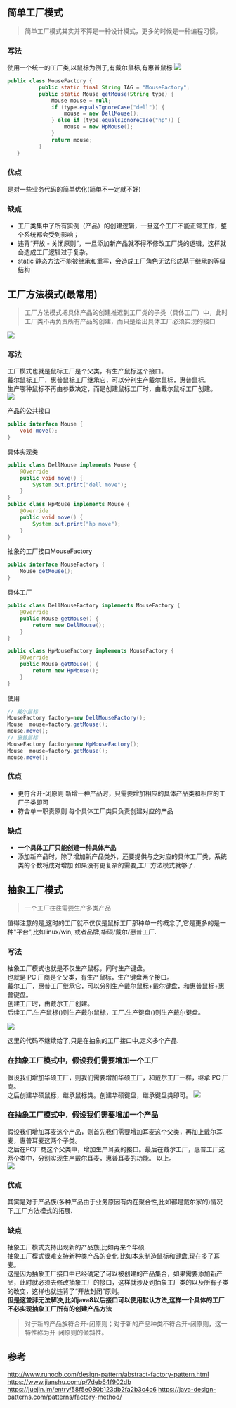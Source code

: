 <!-- more -->


## 简单工厂模式
> 简单工厂模式其实并不算是一种设计模式，更多的时候是一种编程习惯。

### 写法
使用一个统一的工厂类,以鼠标为例子,有戴尔鼠标,有惠普鼠标
![](工厂模式/1561873543463.png)

```java
public class MouseFactory {
          public static final String TAG = "MouseFactory";
          public static Mouse getMouse(String type) {
              Mouse mouse = null;
              if (type.equalsIgnoreCase("dell")) {
                  mouse = new DellMouse();
              } else if (type.equalsIgnoreCase("hp")) {
                  mouse = new HpMouse();
              } 
              return mouse;
          }
   }
```
### 优点
是对一些业务代码的简单优化(简单不一定就不好)
### 缺点
- 工厂类集中了所有实例（产品）的创建逻辑，一旦这个工厂不能正常工作，整个系统都会受到影响；
- 违背“开放 - 关闭原则”，一旦添加新产品就不得不修改工厂类的逻辑，这样就会造成工厂逻辑过于复杂。
- static 静态方法不能被继承和重写，会造成工厂角色无法形成基于继承的等级结构



## 工厂方法模式(最常用)
> 工厂方法模式把具体产品的创建推迟到工厂类的子类（具体工厂）中，此时工厂类不再负责所有产品的创建，而只是给出具体工厂必须实现的接口

![](工厂模式/1561704396251.png)


### 写法
工厂模式也就是鼠标工厂是个父类，有生产鼠标这个接口。    
戴尔鼠标工厂，惠普鼠标工厂继承它，可以分别生产戴尔鼠标，惠普鼠标。    
生产哪种鼠标不再由参数决定，而是创建鼠标工厂时，由戴尔鼠标工厂创建。     
![](工厂模式/1561873918940.png)

产品的公共接口
```java
public interface Mouse {
    void move();
}
```
具体实现类
```java
public class DellMouse implements Mouse {
    @Override
    public void move() {
        System.out.print("dell move");
    }
}
public class HpMouse implements Mouse {
    @Override
    public void move() {
        System.out.print("hp move");
    }
}
```

抽象的工厂接口MouseFactory
```java
public interface MouseFactory {
    Mouse getMouse();
}
```
具体工厂
```java
public class DellMouseFactory implements MouseFactory {
    @Override
    public Mouse getMouse() {
        return new DellMouse();
    }
}

public class HpMouseFactory implements MouseFactory {
    @Override
    public Mouse getMouse() {
        return new HpMouse();
    }
}
```

使用
```java
// 戴尔鼠标
MouseFactory factory=new DellMouseFactory();
Mouse  mouse=factory.getMouse();
mouse.move();
// 惠普鼠标
MouseFactory factory=new HpMouseFactory();
Mouse  mouse=factory.getMouse();
mouse.move();
```

### 优点
- 更符合开-闭原则
   新增一种产品时，只需要增加相应的具体产品类和相应的工厂子类即可
- 符合单一职责原则
   每个具体工厂类只负责创建对应的产品

### 缺点
- **一个具体工厂只能创建一种具体产品**
- 添加新产品时，除了增加新产品类外，还要提供与之对应的具体工厂类，系统类的个数将成对增加
	如果没有更复杂的需要,工厂方法模式就够了.	 

## 抽象工厂模式
> 一个工厂往往需要生产多类产品

值得注意的是,这时的工厂就不仅仅是鼠标工厂那种单一的概念了,它是更多的是一种"平台",比如linux/win,
或者品牌,华硕/戴尔/惠普工厂.
### 写法
抽象工厂模式也就是不仅生产鼠标，同时生产键盘。   
也就是 PC 厂商是个父类，有生产鼠标，生产键盘两个接口。   
戴尔工厂，惠普工厂继承它，可以分别生产戴尔鼠标+戴尔键盘，和惠普鼠标+惠普键盘。  
创建工厂时，由戴尔工厂创建。  
后续工厂.生产鼠标()则生产戴尔鼠标，工厂.生产键盘()则生产戴尔键盘。  

![](工厂模式/1561874218901.png)

这里的代码不继续给了,只是在抽象的工厂接口中,定义多个产品.



### 在抽象工厂模式中，假设我们需要增加一个工厂
假设我们增加华硕工厂，则我们需要增加华硕工厂，和戴尔工厂一样，继承 PC 厂商。  
之后创建华硕鼠标，继承鼠标类。创建华硕键盘，继承键盘类即可。
![](工厂模式/1561874714750.png)

### 在抽象工厂模式中，假设我们需要增加一个产品
假设我们增加耳麦这个产品，则首先我们需要增加耳麦这个父类，再加上戴尔耳麦，惠普耳麦这两个子类。   
之后在PC厂商这个父类中，增加生产耳麦的接口。最后在戴尔工厂，惠普工厂这两个类中，分别实现生产戴尔耳麦，惠普耳麦的功能。 以上。   
![](工厂模式/1561874854908.png)
### 优点
其实是对于产品族(多种产品由于业务原因有内在聚合性,比如都是戴尔家的)情况下,工厂方法模式的拓展.

### 缺点
抽象工厂模式支持出现新的产品族,比如再来个华硕.    
抽象工厂模式很难支持新种类产品的变化.比如本来制造鼠标和键盘,现在多了耳麦。         
这是因为抽象工厂接口中已经确定了可以被创建的产品集合，如果需要添加新产品，此时就必须去修改抽象工厂的接口，这样就涉及到抽象工厂类的以及所有子类的改变，这样也就违背了“开放封闭”原则。     
**但是这並非无法解决,比如java8以后接口可以使用默认方法,这样一个具体的工厂不必实现抽象工厂所有的创建产品方法**   
> 对于新的产品族符合开-闭原则；对于新的产品种类不符合开-闭原则，这一特性称为开-闭原则的倾斜性。     

## 参考
http://www.runoob.com/design-pattern/abstract-factory-pattern.html
https://www.jianshu.com/p/7deb64f902db
https://juejin.im/entry/58f5e080b123db2fa2b3c4c6
https://java-design-patterns.com/patterns/factory-method/